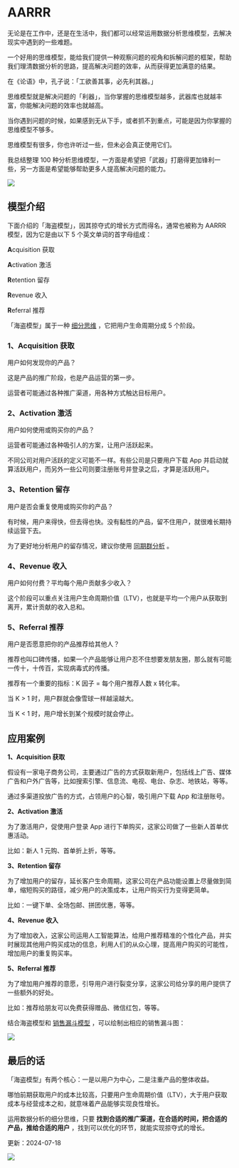 # AARRR

无论是在工作中，还是在生活中，我们都可以经常运用数据分析思维模型，去解决现实中遇到的一些难题。

一个好用的思维模型，能给我们提供一种观察问题的视角和拆解问题的框架，帮助我们理清数据分析的思路，提高解决问题的效率，从而获得更加满意的结果。

在《论语》中，孔子说：「工欲善其事，必先利其器。」

思维模型就是解决问题的「利器」，当你掌握的思维模型越多，武器库也就越丰富，你能解决问题的效率也就越高。

当你遇到问题的时候，如果感到无从下手，或者抓不到重点，可能是因为你掌握的思维模型不够多。

思维模型有很多，你也许听过一些，但未必会真正使用它们。

我总结整理 100 种分析思维模型，一方面是希望把「武器」打磨得更加锋利一些，另一方面是希望能够帮助更多人提高解决问题的能力。

![](https://mmbiz.qpic.cn/mmbiz_png/giaycic3UNwo3K8yR5reNVdF3Y9HXuerueClRK38vEHKgbT9Bk0gNLf4BGKEqUMPGyGMyycKTzIbWC6VjNofo9Xg/640?wx_fmt=png)

## **模型介绍**

下面介绍的「海盗模型」，因其掠夺式的增长方式而得名，通常也被称为 AARRR 模型，因为它是由以下 5 个英文单词的首字母组成：

**A**cquisition 获取

**A**ctivation 激活

**R**etention 留存

**R**evenue 收入

**R**eferral 推荐

「海盗模型」属于一种 [细分思维](http://mp.weixin.qq.com/s?__biz=MzA4ODE2OTIxMw==&mid=2653478494&idx=1&sn=7fb2bb4f04f2c6d64561210164529274&chksm=8bf231ccbc85b8dab3ffb4dffcc56547684ca5ee35f52648cac60c229cbf6e79a1da413bb78a&scene=21#wechat_redirect) ，它把用户生命周期分成 5 个阶段。

### **1、Acquisition 获取**

用户如何发现你的产品？

这是产品的推广阶段，也是产品运营的第一步。

运营者可能通过各种推广渠道，用各种方式触达目标用户。

### **2、Activation 激活**

用户如何使用或购买你的产品？

运营者可能通过各种吸引人的方案，让用户活跃起来。

不同公司对用户活跃的定义可能不一样。有些公司是只要用户下载 App 并启动就算活跃用户，而另外一些公司则要注册账号并登录之后，才算是活跃用户。

### **3、Retention 留存**

用户是否会重复使用或购买你的产品？

有时候，用户来得快，但去得也快。没有黏性的产品，留不住用户，就很难长期持续运营下去。

为了更好地分析用户的留存情况，建议你使用 [同期群分析](http://mp.weixin.qq.com/s?__biz=MzA4ODE2OTIxMw==&mid=2653478233&idx=1&sn=5d304747a17105f0827a727b268d3289&chksm=8bf232cbbc85bbdd252f346491cc3ae8ebd5571c20d253e9afda634e2a6bcc82cb5609d5f1ae&scene=21#wechat_redirect) 。

### **4、Revenue 收入**

用户如何付费？平均每个用户贡献多少收入？

这个阶段可以重点关注用户生命周期价值（LTV），也就是平均一个用户从获取到离开，累计贡献的收入总和。

### **5、Referral 推荐**

用户是否愿意把你的产品推荐给其他人？

推荐也叫口碑传播，如果一个产品能够让用户忍不住想要发朋友圈，那么就有可能一传十，十传百，实现病毒式的传播。

推荐有一个重要的指标：K 因子 = 每个用户推荐人数 x 转化率。

当 K > 1 时，用户群就会像雪球一样越滚越大。

当 K < 1 时，用户增长到某个规模时就会停止。

## 应用案例

**1、Acquisition 获取**

假设有一家电子商务公司，主要通过广告的方式获取新用户，包括线上广告、媒体广告和户外广告等，比如搜索引擎、信息流、电视、电台、杂志、地铁站，等等。

通过多渠道投放广告的方式，占领用户的心智，吸引用户下载 App 和注册账号。

**2、Activation 激活**

为了激活用户，促使用户登录 App 进行下单购买，这家公司做了一些新人首单优惠活动。

比如：新人 1 元购、首单折上折，等等。

**3、Retention 留存**

为了增加用户的留存，延长客户生命周期，这家公司在产品功能设置上尽量做到简单，缩短购买的路径，减少用户的决策成本，让用户购买行为变得更简单。

比如：一键下单、全场包邮、拼团优惠，等等。

**4、Revenue 收入**

为了增加收入，这家公司运用人工智能算法，给用户推荐精准的个性化产品，并实时展现其他用户购买成功的信息，利用人们的从众心理，提高用户购买的可能性，增加用户的重复购买率。

**5、Referral 推荐**

为了增加用户推荐的意愿，引导用户进行裂变分享，这家公司给分享的用户提供了一些额外的好处。

比如：推荐给朋友可以免费获得赠品、微信红包，等等。

结合海盗模型和 [销售漏斗模型](http://mp.weixin.qq.com/s?__biz=MzA4ODE2OTIxMw==&mid=2653477417&idx=1&sn=f12ee0f36a8b459060dcb517088b22d8&chksm=8bf235bbbc85bcadf8b2ae77e3ec9e146ca3ae03a294f5d76d021a57b59030ef1685debd50cc&scene=21#wechat_redirect) ，可以绘制出相应的销售漏斗图：

![](https://mmbiz.qpic.cn/mmbiz_png/giaycic3UNwo1JrZlUdaGZNqel0CEp8up77U2McrFrjQyX7XsCBkjZ6qzJlGR3JMkkoUE7RGZoTz9OrciatC0NpTA/640?wx_fmt=png) 

## **最后的话**

「海盗模型」有两个核心：一是以用户为中心，二是注重产品的整体收益。

哪怕前期获取用户的成本比较高，只要用户生命周期价值（LTV），大于用户获取成本与经营成本之和，就意味着产品能够实现良性增长。

运用数据分析的细分思维，只要 **找到合适的推广渠道，在合适的时间，把合适的产品，推给合适的用户** ，找到可以优化的环节，就能实现掠夺式的增长。

更新：2024-07-18

![](https://visitor-badge.laobi.icu/badge?page_id=sjhfx.linji&left_text=PageViews&right_color=%2300589F)
